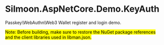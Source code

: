 # Silmoon.AspNetCore.Demo.KeyAuth

Passkey\WebAuthn\Web3 Wallet register and login demo.

<mark>Note: Before building, make sure to restore the NuGet package references and the client libraries used in libman.json.</mark>